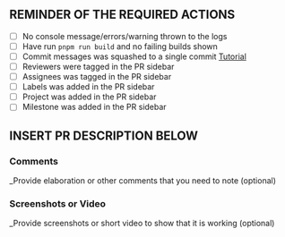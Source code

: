 ## REMINDER OF THE REQUIRED ACTIONS

- [ ] No console message/errors/warning thrown to the logs
- [ ] Have run `pnpm run build` and no failing builds shown
- [ ] Commit messages was squashed to a single commit [Tutorial](https://www.youtube.com/watch?v=DLadleLj0ic)
- [ ] Reviewers were tagged in the PR sidebar
- [ ] Assignees was tagged in the PR sidebar
- [ ] Labels was added in the PR sidebar
- [ ] Project was added in the PR sidebar
- [ ] Milestone was added in the PR sidebar

## INSERT PR DESCRIPTION BELOW

### Comments

\_Provide elaboration or other comments that you need to note (optional)

### Screenshots or Video

\_Provide screenshots or short video to show that it is working (optional)
